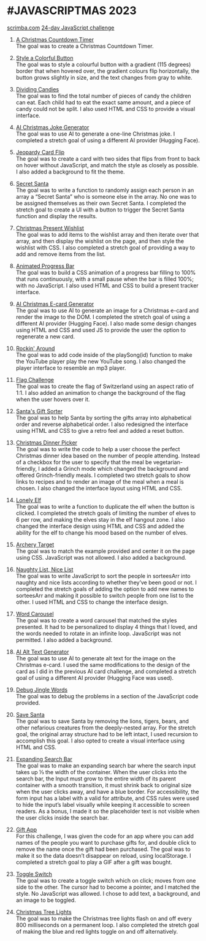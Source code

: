 #  #JAVASCRIPTMAS 2023
 [scrimba.com](https://scrimba.com/learn/javascriptmas) [24-day JavaScript challenge](https://scrimba.com/learn/javascriptmas)
1. [A Christmas Countdown Timer](https://amandapennell.github.io/javascriptmas-2023/1-countdown-to-christmas/)\
The goal was to create a Christmas Countdown Timer.

2. [Style a Colorful Button](https://amandapennell.github.io/javascriptmas-2023/2-style-colorful-button/)\
The goal was to style a colourful button with a gradient (115 degrees) border that when hovered over, the gradient colours flip horizontally, the button grows slightly in size, and the text changes from gray to white. 

3. [Dividing Candies](https://amandapennell.github.io/javascriptmas-2023/3-dividing-candy/)\
The goal was to find the total number of pieces of candy the children can eat. Each child had to eat the exact same amount, and a piece of candy could not be split. I also used HTML and CSS to provide a visual interface.

4. [AI Christmas Joke Generator](https://scrimba.com/scrim/cofee44b29bce53c38cf6a5cd)\
The goal was to use AI to generate a one-line Christmas joke. I completed a stretch goal of using a different AI provider (Hugging Face).

5. [Jeopardy Card Flip](https://amandapennell.github.io/javascriptmas-2023/5-jeopardy-card-flip/)\
The goal was to create a card with two sides that flips from front to back on hover without JavaScript, and match the style as closely as possible. I also added a background to fit the theme.

6. [Secret Santa](https://amandapennell.github.io/javascriptmas-2023/6-secret-santa/)\
The goal was to write a function to randomly assign each person in an array a “Secret Santa” who is someone else in the array. No one was to be assigned themselves as their own Secret Santa. I completed the stretch goal to create a UI with a button to trigger the Secret Santa function and display the results.

7. [Christmas Present Wishlist](https://amandapennell.github.io/javascriptmas-2023/7-christmas-present-wishlist/)\
The goal was to add items to the wishlist array and then iterate over that array, and then display the wishlist on the page, and then style the wishlist with CSS. I also completed a stretch goal of providing a way to add and remove items from the list.

8. [Animated Progress Bar](https://amandapennell.github.io/javascriptmas-2023/8-animated-progress-bar/)\
The goal was to build a CSS animation of a progress bar filling to 100% that runs continuously, with a small pause when the bar is filled 100%; with no JavaScript. I also used HTML and CSS to build a present tracker interface.  

9. [AI Christmas E-card Generator](https://scrimba.com/scrim/co84a4b1a9ee5a04182df6c40)\
The goal was to use AI to generate an image for a Christmas e-card and render the image to the DOM. I completed the stretch goal of using a different AI provider (Hugging Face). I also made some design changes using HTML and CSS and used JS to provide the user the option to regenerate a new card.

10. [Rockin' Around](https://amandapennell.github.io/javascriptmas-2023/10-rockin-around/)\
The goal was to add code inside of the playSong(id) function to make the YouTube player play the new YouTube song. I also changed the player interface to resemble an mp3 player.

11. [Flag Challenge](https://amandapennell.github.io/javascriptmas-2023/11-flag-challenge/)\
The goal was to create the flag of Switzerland using an aspect ratio of 1:1. I also added an animation to change the background of the flag when the user hovers over it.

12. [Santa's Gift Sorter](https://amandapennell.github.io/javascriptmas-2023/12-santas-gift-sorter/)\
The goal was to help Santa by sorting the gifts array into alphabetical order and reverse alphabetical order. I also redesigned the interface using HTML and CSS to give a retro feel and added a reset button.

13. [Christmas Dinner Picker](https://amandapennell.github.io/javascriptmas-2023/13-christmas-dinner/)\
The goal was to write the code to help a user choose the perfect Christmas dinner idea based on the number of people attending. Instead of a checkbox for the user to specify that the meal be vegetarian-friendly, I added a Grinch mode which changed the background and offered Grinch-friendly meals. I completed two stretch goals to show links to recipes and to render an image of the meal when a meal is chosen. I also changed the interface layout using HTML and CSS.

14. [Lonely Elf](https://amandapennell.github.io/javascriptmas-2023/14-lonely-elf/)\
The goal was to write a function to duplicate the elf when the button is clicked. I completed the stretch goals of limiting the number of elves to 6 per row, and making the elves stay in the elf hangout zone. I also changed the interface design using HTML and CSS and added the ability for the elf to change his mood based on the number of elves.

15. [Archery Target](https://amandapennell.github.io/javascriptmas-2023/15-archery-target/)\
The goal was to match the example provided and center it on the page using CSS. JavaScript was not allowed. I also added a background.

16. [Naughty List, Nice List](https://amandapennell.github.io/javascriptmas-2023/16-naughty-list-nice-list)\
The goal was to write JavaScript to sort the people in sorteesArr into naughty and nice lists according to whether they’ve been good or not. I completed the stretch goals of adding the option to add new names to sorteesArr and making it possible to switch people from one list to the other. I used HTML and CSS to change the interface design.

17. [Word Carousel](https://amandapennell.github.io/javascriptmas-2023/17-word-carousel/)\
The goal was to create a word carousel that matched the styles presented. It had to be personalized to display 4 things that I loved, and the words needed to rotate in an infinite loop. JavaScript was not permitted. I also added a background.

18. [AI Alt Text Generator](https://scrimba.com/scrim/co854477ebab4fbfc99c62b04)\
The goal was to use AI to generate alt text for the image on the Christmas e-card. I used the same modifications to the design of the card as I did in the previous AI card challenge, and completed a stretch goal of using a different AI provider (Hugging Face was used).

19. [Debug Jingle Words](https://scrimba.com/scrim/coa73404193f4745647679eca)\
The goal was to debug the problems in a section of the JavaScript code provided.

20. [Save Santa](https://amandapennell.github.io/javascriptmas-2023/20-save-santa/)\
The goal was to save Santa by removing the lions, tigers, bears, and other nefarious creatures from the deeply-nested array. For the stretch goal, the original array structure had to be left intact, I used recursion to accomplish this goal. I also opted to create a visual interface using HTML and CSS.

21. [Expanding Search Bar](https://amandapennell.github.io/javascriptmas-2023/21-expanding-search-bar)\
The goal was to make an expanding search bar where the search input takes up ⅓ the width of the container. When the user clicks into the search bar, the Input must grow to the entire width of its parent container with a smooth transition, it must shrink back to original size when the user clicks away, and have a blue border. For accessibility, the form input has a label with a valid for attribute, and CSS rules were used to hide the input’s label visually while keeping it accessible to screen readers. As a bonus, I made it so the placeholder text is not visible when the user clicks inside the search bar.

22. [Gift App](https://amandapennell.github.io/javascriptmas-2023/22-gift-app/)\
For this challenge, I was given the code for an app where you can add names of the people you want to purchase gifts for, and double click to remove the name once the gift had been purchased. The goal was to make it so the data doesn’t disappear on reload, using localStorage. I completed a stretch goal to play a GIF after a gift was bought. 

23. [Toggle Switch](https://amandapennell.github.io/javascriptmas-2023/23-toggle-switch/)\
The goal was to create a toggle switch which on click; moves from one side to the other. The cursor had to become a pointer, and I matched the style. No JavaScript was allowed. I chose to add text, a background, and an image to be toggled.

24. [Christmas Tree Lights](https://amandapennell.github.io/javascriptmas-2023/24-christmas-tree-lights/)\
The goal was to make the Christmas tree lights flash on and off every 800 milliseconds on a permanent loop. I also completed the stretch goal of making the blue and red lights toggle on and off alternatively. 